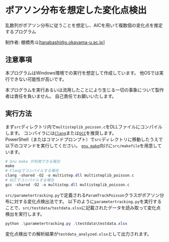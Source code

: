 # ポアソン分布を想定した変化点検出

乱数列がポアソン分布に従うことを想定し、AICを用いて複数個の変化点を推定するプログラム

制作者: 棚橋秀斗[tanabashi@s.okayama-u.ac.jp]

## 注意事項

本プログラムはWindows環境での実行を想定して作成しています。
他OSでは実行できない可能性が高いです。

本プログラムを実行あるいは流用したことにより生じる一切の事象について製作者は責任を負いません。 自己責任でお願いいたします。

## 実行方法

まず`src`ディレクトリ内で`multisteplib_poisson.c`をDLLファイルにコンパイルします。
コンパイラには[`Clang`](https://clang.llvm.org)または[`GCC`](https://gcc.gnu.org)を推奨します。  
PowerShell（またはコマンドプロンプト）で`src`ディレクトリに移動したうえで以下のコマンドを実行してください。
[`gnu make`](https://www.gnu.org/software/make/)向けに`src/makefile`を用意しています。

```powershell
# Gnu make が利用できる場合
make
# Clangでコンパイルする場合
clang -shared -O2 -o multistep.dll multisteplib_poisson.c
# GCCでコンパイルする場合
gcc -shared -O2 -o multistep.dll multisteplib_poisson.c
```

`src/parametertracking.py`で定義される`ParamTrackPoisson`クラスがポアソン分布に対する変化点検出法です。
以下のように`parametertracking.py`を実行することで、`src/testdata/testdata.xlsx`に記載されたデータを読み取って変化点検出を実行します。

```powershell
python .\parametertracking.py .\testdata\testdata.xlsx
```

変化点検出での解析結果が`testdata_analyzed.xlsx`として出力されます。
